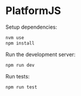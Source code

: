 # PlatformJS

Setup dependencies:

```bash
nvm use
npm install
```

Run the development server:

```bash
npm run dev
```

Run tests:

```bash
npm run test
```
